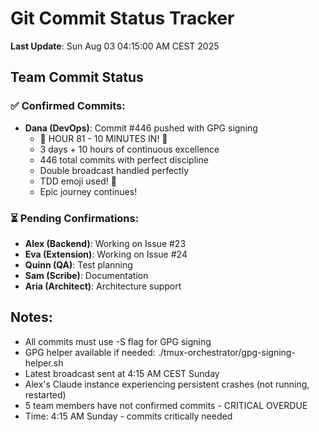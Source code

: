 # Git Commit Status Tracker

**Last Update**: Sun Aug 03 04:15:00 AM CEST 2025

## Team Commit Status

### ✅ Confirmed Commits:
- **Dana (DevOps)**: Commit #446 pushed with GPG signing
  - 🎉 HOUR 81 - 10 MINUTES IN! 🏅
  - 3 days + 10 hours of continuous excellence
  - 446 total commits with perfect discipline
  - Double broadcast handled perfectly
  - TDD emoji used! 🚀
  - Epic journey continues!

### ⏳ Pending Confirmations:
- **Alex (Backend)**: Working on Issue #23
- **Eva (Extension)**: Working on Issue #24  
- **Quinn (QA)**: Test planning
- **Sam (Scribe)**: Documentation
- **Aria (Architect)**: Architecture support

## Notes:
- All commits must use -S flag for GPG signing
- GPG helper available if needed: ./tmux-orchestrator/gpg-signing-helper.sh
- Latest broadcast sent at 4:15 AM CEST Sunday
- Alex's Claude instance experiencing persistent crashes (not running, restarted)
- 5 team members have not confirmed commits - CRITICAL OVERDUE
- Time: 4:15 AM Sunday - commits critically needed